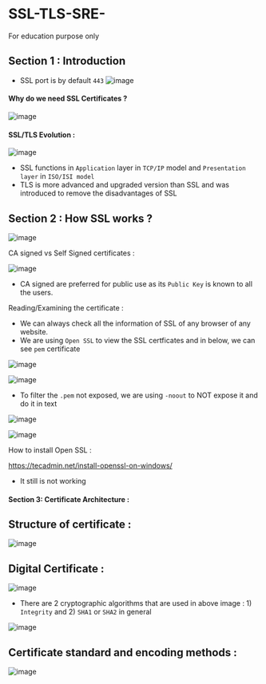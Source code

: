 # SSL-TLS-SRE-
For education purpose only

## Section 1 : Introduction 

- SSL port is by default `443`
![image](https://user-images.githubusercontent.com/35003840/235323803-bc9a30ef-0dfa-49a4-b404-e8700dd649f2.png)

#### Why do we need SSL Certificates ? 

![image](https://user-images.githubusercontent.com/35003840/235323981-1b196e05-8c61-491f-bb2e-4cd11a2d0432.png)

#### SSL/TLS Evolution : 

![image](https://user-images.githubusercontent.com/35003840/235324215-d1ad98e0-b45f-4a7e-a9fd-d50022e05316.png)

- SSL functions in `Application` layer in `TCP/IP` model and `Presentation layer` in `ISO/ISI model`
- TLS is more advanced and upgraded version than SSL and was introduced to remove the disadvantages of SSL

## Section 2 : How SSL works ? 

![image](https://user-images.githubusercontent.com/35003840/235324728-c3586971-452e-490f-99e1-ad908d69abd4.png)

CA signed vs Self Signed certificates :

![image](https://user-images.githubusercontent.com/35003840/235325289-21a9f5e2-7fea-49d8-a2d8-02e163b640b9.png)

- CA signed are preferred for public use as its `Public Key` is known to all the users.

Reading/Examining the certificate : 

- We can always check all the information of SSL of any browser of any website.
- We are using `Open SSL` to view the SSL certficates and in below, we can see `pem` certificate 

![image](https://user-images.githubusercontent.com/35003840/235361642-59d719f4-673b-4983-bd0b-0b18a18eabbc.png)

![image](https://user-images.githubusercontent.com/35003840/235361682-57b2d80a-fbe8-44a7-8f50-84f6fa4cac77.png)

- To filter the `.pem` not exposed, we are using `-noout` to NOT expose it and do it in text 

![image](https://user-images.githubusercontent.com/35003840/235363479-fde8d8c2-0e21-4b08-96b6-da96d871096e.png)

![image](https://user-images.githubusercontent.com/35003840/235363747-1c2be5e8-1c80-4d03-8893-deb39ab84bbd.png)

How to install Open SSL : 

https://tecadmin.net/install-openssl-on-windows/

- It still is not working 

#### Section 3: Certificate Architecture : 

## Structure of certificate : 

![image](https://user-images.githubusercontent.com/35003840/235370586-ca0c559f-c49e-4b42-bbe5-742b3b1d6fbe.png)

## Digital Certificate : 

![image](https://user-images.githubusercontent.com/35003840/235371790-f09d4279-87be-4cd3-91cd-4407d313b331.png)

- There are 2 cryptographic algorithms that are used in above image : 1) `Integrity` and 2) `SHA1` or `SHA2` in general 

![image](https://user-images.githubusercontent.com/35003840/235372529-ba75c613-eb02-4b6a-baaf-0a2c0661770c.png)


## Certificate standard and encoding methods : 

![image](https://user-images.githubusercontent.com/35003840/235373262-4140bbde-f351-4510-939a-429e7d797572.png)


